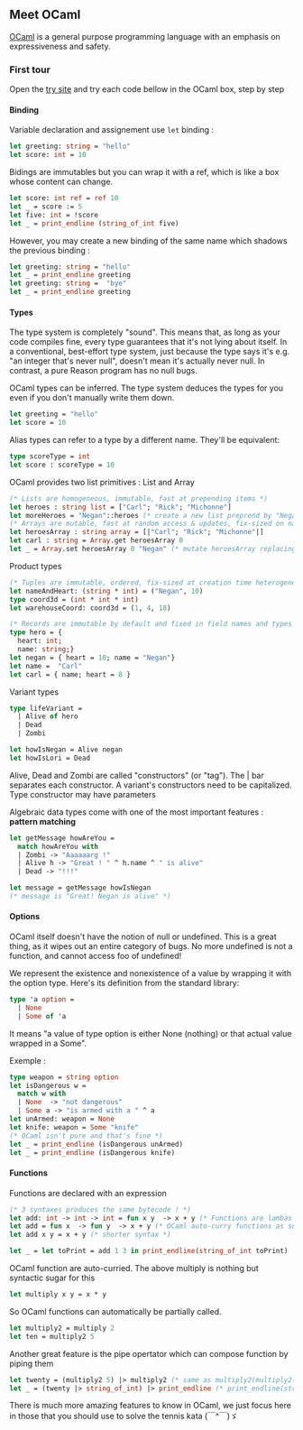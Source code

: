 ## Meet OCaml

[OCaml](https://ocaml.org/) is a general purpose programming language with an emphasis on expressiveness and safety.

### First tour

Open the [try site](https://reasonml.github.io/en/try.html?reason=Q) and try each code bellow in the OCaml box, step by step

#### Binding

Variable declaration and assignement use `let` binding :

```OCaml
let greeting: string = "hello"
let score: int = 10
```

Bidings are immutables but you can wrap it with a ref, which is like a box whose content can change.

```OCaml
let score: int ref = ref 10
let _ = score := 5
let five: int = !score
let _ = print_endline (string_of_int five)
```

However, you may create a new binding of the same name which shadows the previous binding :

```OCaml
let greeting: string = "hello"
let _ = print_endline greeting
let greeting: string =  "bye"
let _ = print_endline greeting
```

#### Types

The type system is completely "sound". This means that, as long as your code compiles fine, every type guarantees that it's not lying about itself. In a conventional, best-effort type system, just because the type says it's e.g. "an integer that's never null", doesn't mean it's actually never null. In contrast, a pure Reason program has no null bugs.

OCaml types can be inferred. The type system deduces the types for you even if you don't manually write them down.

```OCaml
let greeting = "hello"
let score = 10
```

Alias types can refer to a type by a different name. They'll be equivalent:

```OCaml
type scoreType = int
let score : scoreType = 10
```

OCaml provides two list primitives : List and Array

```OCaml
(* Lists are homogeneous, immutable, fast at prepending items *)
let heroes : string list = ["Carl"; "Rick"; "Michonne"]
let moreHeroes = "Negan"::heroes (* create a new list preprend by "Negan" *)
(* Arrays are mutable, fast at random access & updates, fix-sized on native (flexibly sized on JavaScript) *)
let heroesArray : string array = [|"Carl"; "Rick"; "Michonne"|]
let carl : string = Array.get heroesArray 0
let _ = Array.set heroesArray 0 "Negan" (* mutate heroesArray replacing "Carl" by  "Negan" *)
```

Product types

```OCaml
(* Tuples are immutable, ordered, fix-sized at creation time heterogeneous *)
let nameAndHeart: (string * int) = ("Negan", 10)
type coord3d = (int * int * int)
let warehouseCoord: coord3d = (1, 4, 18)

(* Records are immutable by default and fixed in field names and types *)
type hero = {
  heart: int;
  name: string;}
let negan = { heart = 10; name = "Negan"}
let name =  "Carl"
let carl = { name; heart = 8 }
```

Variant types

```OCaml
type lifeVariant =
  | Alive of hero
  | Dead
  | Zombi

let howIsNegan = Alive negan
let howIsLori = Dead
```

Alive, Dead and Zombi are called "constructors" (or "tag"). The | bar separates each constructor. A variant's constructors need to be capitalized. Type constructor may have parameters

Algebraic data types come with one of the most important features : **pattern matching**

```Ocaml
let getMessage howAreYou =
  match howAreYou with
  | Zombi -> "Aaaaaarg !"
  | Alive h -> "Great ! " ^ h.name ^ " is alive"
  | Dead -> "!!!"

let message = getMessage howIsNegan
(* message is "Great! Negan is alive" *)
```

#### Options

OCaml itself doesn't have the notion of null or undefined. This is a great thing, as it wipes out an entire category of bugs. No more undefined is not a function, and cannot access foo of undefined!

We represent the existence and nonexistence of a value by wrapping it with the option type. Here's its definition from the standard library:

```Ocaml
type 'a option =
  | None
  | Some of 'a
```

It means "a value of type option is either None (nothing) or that actual value wrapped in a Some".

Exemple :

```Ocaml
type weapon = string option
let isDangerous w =
  match w with
  | None  -> "not dangerous"
  | Some a -> "is armed with a " ^ a
let unArmed: weapon = None
let knife: weapon = Some "knife"
(* OCaml isn't pure and that's fine *)
let _ = print_endline (isDangerous unArmed)
let _ = print_endline (isDangerous knife)
```

#### Functions

Functions are declared with an expression

```OCaml
(* 3 syntaxes produces the same bytecode ! *)
let add: int -> int -> int = fun x y  -> x + y (* Functions are lambas binded with let *)
let add = fun x  -> fun y  -> x + y (* OCaml auto-curry functions as suggested by function type *)
let add x y = x + y (* shorter syntax *)

let _ = let toPrint = add 1 3 in print_endline(string_of_int toPrint)
```

OCaml function are auto-curried. The above multiply is nothing but syntactic sugar for this

```OCaml
let multiply x y = x * y
```

So OCaml functions can automatically be partially called.

```OCaml
let multiply2 = multiply 2
let ten = multiply2 5
```

Another great feature is the pipe opertator which can compose function by piping them

```OCaml
let twenty = (multiply2 5) |> multiply2 (* same as multiply2(multiply2(5)) *)
let _ = (twenty |> string_of_int) |> print_endline (* print_endline(string_of_int(twenty)) *)
```

There is much more amazing features to know in OCaml, we just focus here in those that you should use to solve the tennis kata (￣^￣)ゞ
